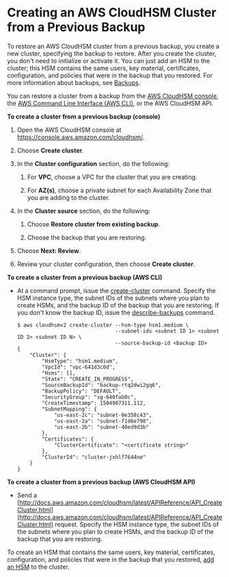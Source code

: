 # Creating an AWS CloudHSM Cluster from a Previous Backup<a name="create-cluster-from-backup"></a>

To restore an AWS CloudHSM cluster from a previous backup, you create a new cluster, specifying the backup to restore\. After you create the cluster, you don't need to initialize or activate it\. You can just add an HSM to the cluster; this HSM contains the same users, key material, certificates, configuration, and policies that were in the backup that you restored\. For more information about backups, see [Backups](backups.md)\.

You can restore a cluster from a backup from the [AWS CloudHSM console](https://console.aws.amazon.com/cloudhsm/), the [AWS Command Line Interface \(AWS CLI\)](https://aws.amazon.com/cli/), or the AWS CloudHSM API\.

**To create a cluster from a previous backup \(console\)**

1. Open the AWS CloudHSM console at [https://console\.aws\.amazon\.com/cloudhsm/](https://console.aws.amazon.com/cloudhsm/)\.

1. Choose **Create cluster**\.

1. In the **Cluster configuration** section, do the following:

   1. For **VPC**, choose a VPC for the cluster that you are creating\.

   1. For **AZ\(s\)**, choose a private subnet for each Availability Zone that you are adding to the cluster\.

1. In the **Cluster source** section, do the following:

   1. Choose **Restore cluster from existing backup**\.

   1. Choose the backup that you are restoring\.

1. Choose **Next: Review**\.

1. Review your cluster configuration, then choose **Create cluster**\.

**To create a cluster from a previous backup \(AWS CLI\)**
+ At a command prompt, issue the [create\-cluster](http://docs.aws.amazon.com/cli/latest/reference/cloudhsmv2/create-cluster.html) command\. Specify the HSM instance type, the subnet IDs of the subnets where you plan to create HSMs, and the backup ID of the backup that you are restoring\. If you don't know the backup ID, issue the [describe\-backups](http://docs.aws.amazon.com/cli/latest/reference/cloudhsmv2/describe-backups.html) command\.

  ```
  $ aws cloudhsmv2 create-cluster --hsm-type hsm1.medium \
                                  --subnet-ids <subnet ID 1> <subnet ID 2> <subnet ID N> \
                                  --source-backup-id <backup ID>
  {
      "Cluster": {
          "HsmType": "hsm1.medium",
          "VpcId": "vpc-641d3c0d",
          "Hsms": [],
          "State": "CREATE_IN_PROGRESS",
          "SourceBackupId": "backup-rtq2dwi2gq6",
          "BackupPolicy": "DEFAULT",
          "SecurityGroup": "sg-640fab0c",
          "CreateTimestamp": 1504907311.112,
          "SubnetMapping": {
              "us-east-2c": "subnet-0e358c43",
              "us-east-2a": "subnet-f1d6e798",
              "us-east-2b": "subnet-40ed9d3b"
          },
          "Certificates": {
              "ClusterCertificate": "<certificate string>"
          },
          "ClusterId": "cluster-jxhlf7644ne"
      }
  }
  ```

**To create a cluster from a previous backup \(AWS CloudHSM API\)**
+ Send a [http://docs.aws.amazon.com/cloudhsm/latest/APIReference/API_CreateCluster.html](http://docs.aws.amazon.com/cloudhsm/latest/APIReference/API_CreateCluster.html) request\. Specify the HSM instance type, the subnet IDs of the subnets where you plan to create HSMs, and the backup ID of the backup that you are restoring\.

To create an HSM that contains the same users, key material, certificates, configuration, and policies that were in the backup that you restored, [add an HSM](add-remove-hsm.md#add-hsm) to the cluster\.